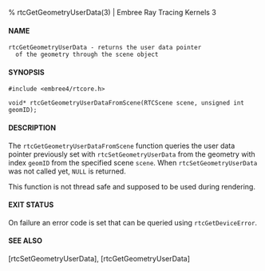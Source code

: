 % rtcGetGeometryUserData(3) | Embree Ray Tracing Kernels 3

#### NAME

    rtcGetGeometryUserData - returns the user data pointer
      of the geometry through the scene object

#### SYNOPSIS

    #include <embree4/rtcore.h>

    void* rtcGetGeometryUserDataFromScene(RTCScene scene, unsigned int geomID);

#### DESCRIPTION

The `rtcGetGeometryUserDataFromScene` function queries the user data
pointer previously set with `rtcSetGeometryUserData` from the geometry
with index `geomID` from the specified scene `scene`. When
`rtcSetGeometryUserData` was not called yet, `NULL` is returned.

This function is not thread safe and supposed to be used during rendering.

#### EXIT STATUS

On failure an error code is set that can be queried using
`rtcGetDeviceError`.

#### SEE ALSO

[rtcSetGeometryUserData], [rtcGetGeometryUserData]
